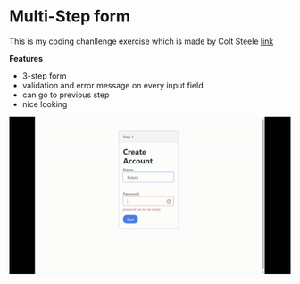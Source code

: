 # Multi-Step form


This is my coding chanllenge exercise which is made by Colt Steele [link](https://www.youtube.com/watch?v=qGwR_DSSnuQ&t=169s)



**Features**
- 3-step form
- validation and error message on every input field
- can go to previous step
- nice looking


![preview](./img/preview.gif)
